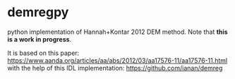 # demregpy

python implementation of Hannah+Kontar 2012 DEM method. Note that **this is
a work in progress**.

It is based on this paper: https://www.aanda.org/articles/aa/abs/2012/03/aa17576-11/aa17576-11.html
with the help of this IDL implementation: https://github.com/ianan/demreg
